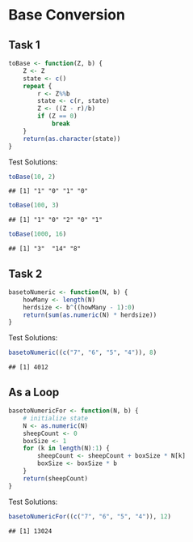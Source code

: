 # Base Conversion
## Task 1

```r
toBase <- function(Z, b) {
    Z <- Z
    state <- c()
    repeat {
        r <- Z%%b
        state <- c(r, state)
        Z <- ((Z - r)/b)
        if (Z == 0) 
            break
    }
    return(as.character(state))
}
```

Test Solutions:

```r
toBase(10, 2)
```

```
## [1] "1" "0" "1" "0"
```

```r
toBase(100, 3)
```

```
## [1] "1" "0" "2" "0" "1"
```

```r
toBase(1000, 16)
```

```
## [1] "3"  "14" "8"
```


## Task 2

```r
basetoNumeric <- function(N, b) {
    howMany <- length(N)
    herdsize <- b^((howMany - 1):0)
    return(sum(as.numeric(N) * herdsize))
}
```

Test Solutions:

```r
basetoNumeric((c("7", "6", "5", "4")), 8)
```

```
## [1] 4012
```

## As a Loop

```r
basetoNumericFor <- function(N, b) {
    # initialize state
    N <- as.numeric(N)
    sheepCount <- 0
    boxSize <- 1
    for (k in length(N):1) {
        sheepCount <- sheepCount + boxSize * N[k]
        boxSize <- boxSize * b
    }
    return(sheepCount)
}
```

Test Solutions:

```r
basetoNumericFor((c("7", "6", "5", "4")), 12)
```

```
## [1] 13024
```


